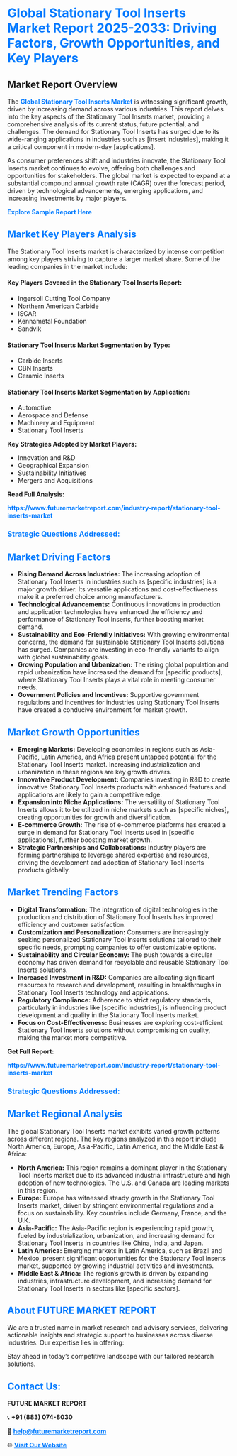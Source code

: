 <h1 style="color: #007BFF;">Global Stationary Tool Inserts Market Report 2025-2033: Driving Factors, Growth Opportunities, and Key Players</h1>

<section id="overview">
<h2>Market Report Overview</h2>
<p>The <a href="https://www.futuremarketreport.com/industry-report/stationary-tool-inserts-market" style="color: #007BFF; text-decoration: none;"><strong>Global Stationary Tool Inserts Market</strong></a> is witnessing significant growth, driven by increasing demand across various industries. This report delves into the key aspects of the Stationary Tool Inserts market, providing a comprehensive analysis of its current status, future potential, and challenges. The demand for Stationary Tool Inserts has surged due to its wide-ranging applications in industries such as [insert industries], making it a critical component in modern-day [applications].</p>
<p>As consumer preferences shift and industries innovate, the Stationary Tool Inserts market continues to evolve, offering both challenges and opportunities for stakeholders. The global market is expected to expand at a substantial compound annual growth rate (CAGR) over the forecast period, driven by technological advancements, emerging applications, and increasing investments by major players.</p>
</section>

<section id="overview">
<p><a href="https://www.futuremarketreport.com/request-sample/reportId=128597" style="color: #007BFF; text-decoration: none;"><strong>Explore Sample Report Here</strong></a></p>
</section>

<section id="key-players">
<h2 style="color: #007BFF;">Market Key Players Analysis</h2>
<p>The Stationary Tool Inserts market is characterized by intense competition among key players striving to capture a larger market share. Some of the leading companies in the market include:</p>
<h4>Key Players Covered in the Stationary Tool Inserts Report:</h4>
<ul><li>Ingersoll Cutting Tool Company</li><li>Northern American Carbide</li><li>ISCAR</li><li>Kennametal Foundation</li><li>Sandvik</li></ul>
<h4>Stationary Tool Inserts Market Segmentation by Type:</h4>
<ul><li>Carbide Inserts</li><li>CBN Inserts</li><li>Ceramic Inserts</li></ul>

<h4>Stationary Tool Inserts Market Segmentation by Application:</h4>
<ul><li>Automotive</li><li>Aerospace and Defense</li><li>Machinery and Equipment</li><li>Stationary Tool Inserts</li></ul>
<p><strong>Key Strategies Adopted by Market Players:</strong></p>
<ul>
<li>Innovation and R&D</li>
<li>Geographical Expansion</li>
<li>Sustainability Initiatives</li>
<li>Mergers and Acquisitions</li>
</ul>
</section>

<section>
<p><strong>Read Full Analysis: </strong></p><a href="https://www.futuremarketreport.com/industry-report/stationary-tool-inserts-market" style="color: #007BFF; text-decoration: none;"><strong>https://www.futuremarketreport.com/industry-report/stationary-tool-inserts-market</strong></a>
<h3 style="color: #007BFF;">Strategic Questions Addressed:</h3>
</section>

<section id="driving-factors">
<h2 style="color: #007BFF;">Market Driving Factors</h2>
<ul>
<li><strong>Rising Demand Across Industries:</strong> The increasing adoption of Stationary Tool Inserts in industries such as [specific industries] is a major growth driver. Its versatile applications and cost-effectiveness make it a preferred choice among manufacturers.</li>
<li><strong>Technological Advancements:</strong> Continuous innovations in production and application technologies have enhanced the efficiency and performance of Stationary Tool Inserts, further boosting market demand.</li>
<li><strong>Sustainability and Eco-Friendly Initiatives:</strong> With growing environmental concerns, the demand for sustainable Stationary Tool Inserts solutions has surged. Companies are investing in eco-friendly variants to align with global sustainability goals.</li>
<li><strong>Growing Population and Urbanization:</strong> The rising global population and rapid urbanization have increased the demand for [specific products], where Stationary Tool Inserts plays a vital role in meeting consumer needs.</li>
<li><strong>Government Policies and Incentives:</strong> Supportive government regulations and incentives for industries using Stationary Tool Inserts have created a conducive environment for market growth.</li>
</ul>
</section>

<section id="growth-opportunities">
<h2 style="color: #007BFF;">Market Growth Opportunities</h2>
<ul>
<li><strong>Emerging Markets:</strong> Developing economies in regions such as Asia-Pacific, Latin America, and Africa present untapped potential for the Stationary Tool Inserts market. Increasing industrialization and urbanization in these regions are key growth drivers.</li>
<li><strong>Innovative Product Development:</strong> Companies investing in R&D to create innovative Stationary Tool Inserts products with enhanced features and applications are likely to gain a competitive edge.</li>
<li><strong>Expansion into Niche Applications:</strong> The versatility of Stationary Tool Inserts allows it to be utilized in niche markets such as [specific niches], creating opportunities for growth and diversification.</li>
<li><strong>E-commerce Growth:</strong> The rise of e-commerce platforms has created a surge in demand for Stationary Tool Inserts used in [specific applications], further boosting market growth.</li>
<li><strong>Strategic Partnerships and Collaborations:</strong> Industry players are forming partnerships to leverage shared expertise and resources, driving the development and adoption of Stationary Tool Inserts products globally.</li>
</ul>
</section>

<section id="trending-factors">
<h2 style="color: #007BFF;">Market Trending Factors</h2>
<ul>
<li><strong>Digital Transformation:</strong> The integration of digital technologies in the production and distribution of Stationary Tool Inserts has improved efficiency and customer satisfaction.</li>
<li><strong>Customization and Personalization:</strong> Consumers are increasingly seeking personalized Stationary Tool Inserts solutions tailored to their specific needs, prompting companies to offer customizable options.</li>
<li><strong>Sustainability and Circular Economy:</strong> The push towards a circular economy has driven demand for recyclable and reusable Stationary Tool Inserts solutions.</li>
<li><strong>Increased Investment in R&D:</strong> Companies are allocating significant resources to research and development, resulting in breakthroughs in Stationary Tool Inserts technology and applications.</li>
<li><strong>Regulatory Compliance:</strong> Adherence to strict regulatory standards, particularly in industries like [specific industries], is influencing product development and quality in the Stationary Tool Inserts market.</li>
<li><strong>Focus on Cost-Effectiveness:</strong> Businesses are exploring cost-efficient Stationary Tool Inserts solutions without compromising on quality, making the market more competitive.</li>
</ul>
</section>

<section>
<p><strong>Get Full Report: </strong></p><a href="https://www.futuremarketreport.com/industry-report/stationary-tool-inserts-market" style="color: #007BFF; text-decoration: none;"><strong>https://www.futuremarketreport.com/industry-report/stationary-tool-inserts-market</strong></a>
<h3 style="color: #007BFF;">Strategic Questions Addressed:</h3>
</section>


<section id="regional-analysis">
<h2 style="color: #007BFF;">Market Regional Analysis</h2>
<p>The global Stationary Tool Inserts market exhibits varied growth patterns across different regions. The key regions analyzed in this report include North America, Europe, Asia-Pacific, Latin America, and the Middle East & Africa:</p>
<ul>
<li><strong>North America:</strong> This region remains a dominant player in the Stationary Tool Inserts market due to its advanced industrial infrastructure and high adoption of new technologies. The U.S. and Canada are leading markets in this region.</li>
<li><strong>Europe:</strong> Europe has witnessed steady growth in the Stationary Tool Inserts market, driven by stringent environmental regulations and a focus on sustainability. Key countries include Germany, France, and the U.K.</li>
<li><strong>Asia-Pacific:</strong> The Asia-Pacific region is experiencing rapid growth, fueled by industrialization, urbanization, and increasing demand for Stationary Tool Inserts in countries like China, India, and Japan.</li>
<li><strong>Latin America:</strong> Emerging markets in Latin America, such as Brazil and Mexico, present significant opportunities for the Stationary Tool Inserts market, supported by growing industrial activities and investments.</li>
<li><strong>Middle East & Africa:</strong> The region’s growth is driven by expanding industries, infrastructure development, and increasing demand for Stationary Tool Inserts in sectors like [specific sectors].</li>
</ul>
</section>

<footer>
<h2 style="color: #007BFF;">About FUTURE MARKET REPORT</h2>
<p>We are a trusted name in market research and advisory services, delivering actionable insights and strategic support to businesses across diverse industries. Our expertise lies in offering:</p>

<p>Stay ahead in today’s competitive landscape with our tailored research solutions.</p>

<h2 style="color: #007BFF;">Contact Us:</h2>
<p><strong>FUTURE MARKET REPORT</strong></p>
<p>📞 <strong>+91 (883) 074-8030</strong></p>
<p>📧 <strong><a href="mailto:help@futuremarketreport.com" style="color: #007BFF;">help@futuremarketreport.com</a></strong></p>
<p>🌐 <strong><a href="https://www.futuremarketreport.com/" style="color: #007BFF;">Visit Our Website</a></strong></p>
</footer>